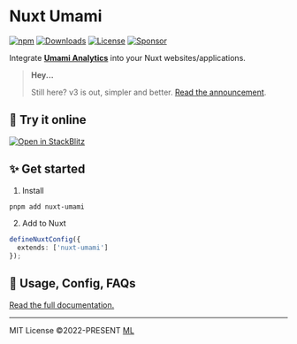 # Nuxt Umami

[![npm](https://img.shields.io/npm/v/nuxt-umami?style=flat-square)](https://www.npmjs.com/package/nuxt-umami/)
[![Downloads](https://img.shields.io/npm/dt/nuxt-umami.svg?style=flat-square)](https://www.npmjs.com/package/nuxt-umami)
[![License](https://img.shields.io/npm/l/nuxt-umami?style=flat-square)](https://github.com/ijkml/nuxt-umami/blob/main/LICENSE)
[![Sponsor](https://img.shields.io/badge/Sponsor-21262d?style=flat-square&logo=github&logoColor=db61a2)](https://github.com/sponsors/ijkml)

Integrate [**Umami Analytics**](https://umami.is/) into your Nuxt websites/applications.

> **Hey...**
>
> Still here? v3 is out, simpler and better. [Read the announcement](https://umami.nuxt.dev/v2-upgrade-guide).

## 🚀 Try it online

[![Open in StackBlitz](https://developer.stackblitz.com/img/open_in_stackblitz.svg)](https://stackblitz.com/edit/nuxt-umami)

## ✨ Get started

1. Install

```sh
pnpm add nuxt-umami
```

2. Add to Nuxt

```ts
defineNuxtConfig({
  extends: ['nuxt-umami']
});
```

## 📖 Usage, Config, FAQs

[Read the full documentation.](https://umami.nuxt.dev/v2)

<hr />

MIT License ©2022-PRESENT [ML](https://github.com/ijkml/)
